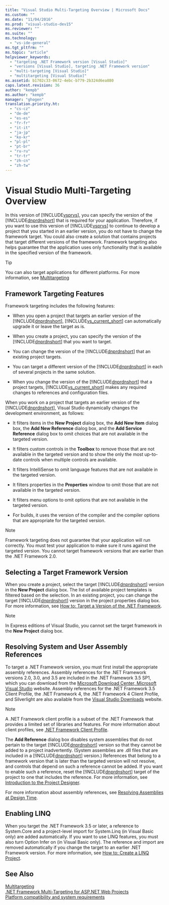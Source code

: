 ```yaml
---
title: "Visual Studio Multi-Targeting Overview | Microsoft Docs"
ms.custom: ""
ms.date: "11/04/2016"
ms.prod: "visual-studio-dev15"
ms.reviewer: ""
ms.suite: ""
ms.technology: 
  - "vs-ide-general"
ms.tgt_pltfrm: ""
ms.topic: "article"
helpviewer_keywords: 
  - "targeting .NET Framework version [Visual Studio]"
  - "versions [Visual Studio], targeting .NET Framework version"
  - "multi-targeting [Visual Studio]"
  - "multitargeting [Visual Studio]"
ms.assetid: b1702c33-0672-4ebc-b779-2b324d6ea880
caps.latest.revision: 36
author: "kempb"
ms.author: "kempb"
manager: "ghogen"
translation.priority.ht: 
  - "cs-cz"
  - "de-de"
  - "es-es"
  - "fr-fr"
  - "it-it"
  - "ja-jp"
  - "ko-kr"
  - "pl-pl"
  - "pt-br"
  - "ru-ru"
  - "tr-tr"
  - "zh-cn"
  - "zh-tw"
---
```

# Visual Studio Multi-Targeting Overview
In this version of [!INCLUDE[vsprvs](../code-quality/includes/vsprvs_md.md)], you can specify the version of the [!INCLUDE[dnprdnshort](../code-quality/includes/dnprdnshort_md.md)] that is required for your application. Therefore, if you want to use this version of [!INCLUDE[vsprvs](../code-quality/includes/vsprvs_md.md)] to continue to develop a project that you started in an earlier version, you do not have to change the framework target. You could also create a solution that contains projects that target different versions of the framework. Framework targeting also helps guarantee that the application uses only functionality that is available in the specified version of the framework.  
  
> [!TIP]
>  You can also target applications for different platforms. For more information, see [Multitargeting](../msbuild/msbuild-multitargeting-overview.md)  
  
## Framework Targeting Features  
 Framework targeting includes the following features:  
  
-   When you open a project that targets an earlier version of the [!INCLUDE[dnprdnshort](../code-quality/includes/dnprdnshort_md.md)], [!INCLUDE[vs_current_short](../code-quality/includes/vs_current_short_md.md)] can automatically upgrade it or leave the target as is.  
  
-   When you create a project, you can specify the version of the [!INCLUDE[dnprdnshort](../code-quality/includes/dnprdnshort_md.md)] that you want to target.  
  
-   You can change the version of the [!INCLUDE[dnprdnshort](../code-quality/includes/dnprdnshort_md.md)] that an existing project targets.  
  
-   You can target a different version of the [!INCLUDE[dnprdnshort](../code-quality/includes/dnprdnshort_md.md)] in each of several projects in the same solution.  
  
-   When you change the version of the [!INCLUDE[dnprdnshort](../code-quality/includes/dnprdnshort_md.md)] that a project targets, [!INCLUDE[vs_current_short](../code-quality/includes/vs_current_short_md.md)] makes any required changes to references and configuration files.  
  
 When you work on a project that targets an earlier version of the [!INCLUDE[dnprdnshort](../code-quality/includes/dnprdnshort_md.md)], Visual Studio dynamically changes the development environment, as follows:  
  
-   It filters items in the **New Project** dialog box, the **Add New Item** dialog box, the **Add New Reference** dialog box, and the **Add Service Reference** dialog box to omit choices that are not available in the targeted version.  
  
-   It filters custom controls in the **Toolbox** to remove those that are not available in the targeted version and to show the only the most up-to-date controls when multiple controls are available.  
  
-   It filters IntelliSense to omit language features that are not available in the targeted version.  
  
-   It filters properties in the **Properties** window to omit those that are not available in the targeted version.  
  
-   It filters menu options to omit options that are not available in the targeted version.  
  
-   For builds, it uses the version of the compiler and the compiler options that are appropriate for the targeted version.  
  
> [!NOTE]
>  Framework targeting does not guarantee that your application will run correctly. You must test your application to make sure it runs against the targeted version. You cannot target framework versions that are earlier than the .NET Framework 2.0.  
  
## Selecting a Target Framework Version  
 When you create a project, select the target [!INCLUDE[dnprdnshort](../code-quality/includes/dnprdnshort_md.md)] version in the **New Project** dialog box. The list of available project templates is filtered based on the selection. In an existing project, you can change the target [!INCLUDE[dnprdnshort](../code-quality/includes/dnprdnshort_md.md)] version in the project properties dialog box. For more information, see [How to: Target a Version of the .NET Framework](../ide/how-to-target-a-version-of-the-dotnet-framework.md).  
  
> [!NOTE]
>  In Express editions of Visual Studio, you cannot set the target framework in the **New Project** dialog box.  
  
## Resolving System and User Assembly References  
 To target a .NET Framework version, you must first install the appropriate assembly references. Assembly references for the .NET Framework versions 2.0, 3.0, and 3.5 are included in the .NET Framework 3.5 SP1, which you can download from the [Microsoft Download Center, Microsoft Visual Studio](http://go.microsoft.com/fwlink/?LinkId=227602) website. Assembly references for the .NET Framework 3.5 Client Profile, the .NET Framework 4, the .NET Framework 4 Client Profile, and Silverlight are also available from the [Visual Studio Downloads](http://go.microsoft.com/fwlink/?LinkId=179687) website.  
  
> [!NOTE]
>  A .NET Framework client profile is a subset of the .NET Framework that provides a limited set of libraries and features. For more information about client profiles, see [.NET Framework Client Profile](../Topic/.NET%20Framework%20Client%20Profile.md).  
  
 The **Add Reference** dialog box disables system assemblies that do not pertain to the target [!INCLUDE[dnprdnshort](../code-quality/includes/dnprdnshort_md.md)] version so that they cannot be added to a project inadvertently. (System assemblies are .dll files that are included in a [!INCLUDE[dnprdnshort](../code-quality/includes/dnprdnshort_md.md)] version.) References that belong to a framework version that is later than the targeted version will not resolve, and controls that depend on such a reference cannot be added. If you want to enable such a reference, reset the [!INCLUDE[dnprdnshort](../code-quality/includes/dnprdnshort_md.md)] target of the project to one that includes the reference.  For more information, see [Introduction to the Project Designer](http://msdn.microsoft.com/en-us/898dd854-c98d-430c-ba1b-a913ce3c73d7).  
  
 For more information about assembly references, see [Resolving Assemblies at Design Time](../msbuild/resolving-assemblies-at-design-time.md).  
  
## Enabling LINQ  
 When you target the .NET Framework 3.5 or later, a reference to System.Core and a project-level import for System.Linq (in Visual Basic only) are added automatically. If you want to use LINQ features, you must also turn Option Infer on (in Visual Basic only). The reference and import are removed automatically if you change the target to an earlier .NET Framework version. For more information, see [How to: Create a LINQ Project](../Topic/How%20to:%20Create%20a%20LINQ%20Project.md).  
  
## See Also  
 [Multitargeting](../msbuild/msbuild-multitargeting-overview.md)   
 [.NET Framework Multi-Targeting for ASP.NET Web Projects](../Topic/.NET%20Framework%20Multi-Targeting%20for%20ASP.NET%20Web%20Projects.md)   
 [Platform compatibility and system requirements](http://www.microsoft.com/visualstudio/eng/products/compatibility)